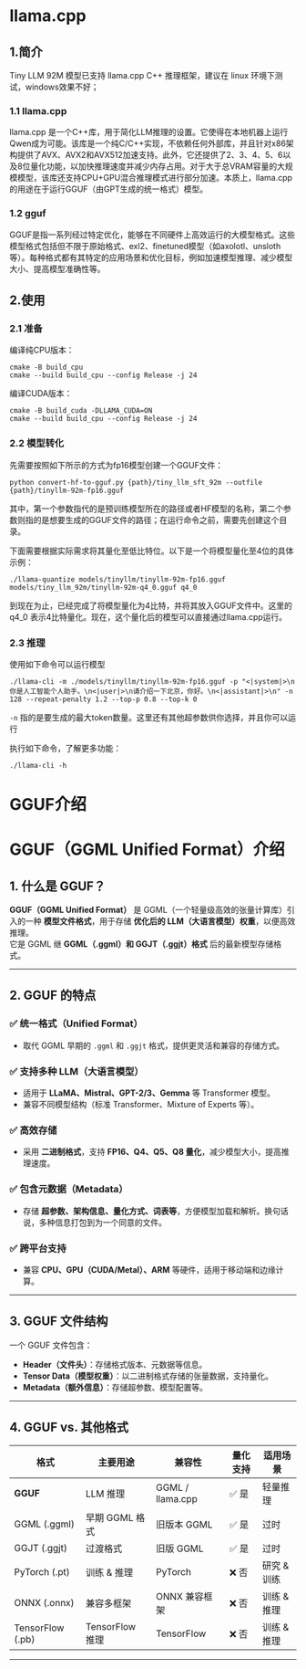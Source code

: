 # llama.cpp

## 1.简介

Tiny LLM 92M 模型已支持 llama.cpp C++ 推理框架，建议在 linux 环境下测试，windows效果不好；

### 1.1 llama.cpp

llama.cpp 是一个C++库，用于简化LLM推理的设置。它使得在本地机器上运行Qwen成为可能。该库是一个纯C/C++实现，不依赖任何外部库，并且针对x86架构提供了AVX、AVX2和AVX512加速支持。此外，它还提供了2、3、4、5、6以及8位量化功能，以加快推理速度并减少内存占用。对于大于总VRAM容量的大规模模型，该库还支持CPU+GPU混合推理模式进行部分加速。本质上，llama.cpp的用途在于运行GGUF（由GPT生成的统一格式）模型。

### 1.2 gguf

GGUF是指一系列经过特定优化，能够在不同硬件上高效运行的大模型格式。这些模型格式包括但不限于原始格式、exl2、finetuned模型（如axolotl、unsloth等）。每种格式都有其特定的应用场景和优化目标，例如加速模型推理、减少模型大小、提高模型准确性等。


## 2.使用

### 2.1 准备

编译纯CPU版本：

```shell
cmake -B build_cpu
cmake --build build_cpu --config Release -j 24
```

编译CUDA版本：
```shell
cmake -B build_cuda -DLLAMA_CUDA=ON
cmake --build build_cpu --config Release -j 24
```

### 2.2 模型转化

先需要按照如下所示的方式为fp16模型创建一个GGUF文件：

```shell
python convert-hf-to-gguf.py {path}/tiny_llm_sft_92m --outfile {path}/tinyllm-92m-fp16.gguf
```

其中，第一个参数指代的是预训练模型所在的路径或者HF模型的名称，第二个参数则指的是想要生成的GGUF文件的路径；在运行命令之前，需要先创建这个目录。

下面需要根据实际需求将其量化至低比特位。以下是一个将模型量化至4位的具体示例：

```shell
./llama-quantize models/tinyllm/tinyllm-92m-fp16.gguf  models/tiny_llm_92m/tinyllm-92m-q4_0.gguf q4_0
```

到现在为止，已经完成了将模型量化为4比特，并将其放入GGUF文件中。这里的 q4_0 表示4比特量化。现在，这个量化后的模型可以直接通过llama.cpp运行。

### 2.3 推理

使用如下命令可以运行模型

```shell
./llama-cli -m ./models/tinyllm/tinyllm-92m-fp16.gguf -p "<|system|>\n你是人工智能个人助手。\n<|user|>\n请介绍一下北京，你好。\n<|assistant|>\n" -n 128 --repeat-penalty 1.2 --top-p 0.8 --top-k 0
```

`-n` 指的是要生成的最大token数量。这里还有其他超参数供你选择，并且你可以运行

执行如下命令，了解更多功能：
```shell
./llama-cli -h
```




# GGUF介绍

# **GGUF（GGML Unified Format）介绍**
## **1. 什么是 GGUF？**
**GGUF（GGML Unified Format）** 是 GGML（一个轻量级高效的张量计算库）引入的一种 **模型文件格式**，用于存储 **优化后的 LLM（大语言模型）权重**，以便高效推理。  
它是 GGML 继 **GGML（.ggml）和 GGJT（.ggjt）格式** 后的最新模型存储格式。

---

## **2. GGUF 的特点**
### **✅ 统一格式（Unified Format）**
- 取代 GGML 早期的 `.ggml` 和 `.ggjt` 格式，提供更灵活和兼容的存储方式。

### **✅ 支持多种 LLM（大语言模型）**
- 适用于 **LLaMA、Mistral、GPT-2/3、Gemma** 等 Transformer 模型。
- 兼容不同模型结构（标准 Transformer、Mixture of Experts 等）。

### **✅ 高效存储**
- 采用 **二进制格式**，支持 **FP16、Q4、Q5、Q8 量化**，减少模型大小，提高推理速度。

### **✅ 包含元数据（Metadata）**
- 存储 **超参数、架构信息、量化方式、词表等**，方便模型加载和解析。换句话说，多种信息打包到为一个同意的文件。

### **✅ 跨平台支持**
- 兼容 **CPU、GPU（CUDA/Metal）、ARM** 等硬件，适用于移动端和边缘计算。

---

## **3. GGUF 文件结构**
一个 GGUF 文件包含：
- **Header（文件头）**：存储格式版本、元数据等信息。
- **Tensor Data（模型权重）**：以二进制格式存储的张量数据，支持量化。
- **Metadata（额外信息）**：存储超参数、模型配置等。

---

## **4. GGUF vs. 其他格式**
| 格式  | 主要用途  | 兼容性 | 量化支持 | 适用场景 |
|-------|---------|--------|---------|---------|
| **GGUF** | LLM 推理 | GGML / llama.cpp | ✅ 是 | 轻量推理 |
| GGML (.ggml) | 早期 GGML 格式 | 旧版本 GGML | ✅ 是 | 过时 |
| GGJT (.ggjt) | 过渡格式 | 旧版 GGML | ✅ 是 | 过时 |
| PyTorch (.pt) | 训练 & 推理 | PyTorch | ❌ 否 | 研究 & 训练 |
| ONNX (.onnx) | 兼容多框架 | ONNX 兼容框架 | ❌ 否 | 训练 & 推理 |
| TensorFlow (.pb) | TensorFlow 推理 | TensorFlow | ❌ 否 | 训练 & 推理 |

---


